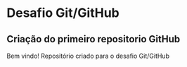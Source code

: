 # Desafio Git/GitHub
## Criação do primeiro repositorio GitHub
Bem vindo! Repositório criado para o desafio Git/GitHub
